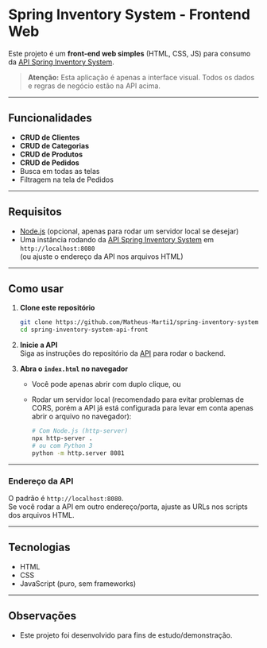 # Spring Inventory System - Frontend Web

Este projeto é um **front-end web simples** (HTML, CSS, JS) para consumo da [API Spring Inventory System](https://github.com/Matheus-Marti1/spring-inventory-system-api/tree/mysql).

> **Atenção:** Esta aplicação é apenas a interface visual. Todos os dados e regras de negócio estão na API acima.

---

## Funcionalidades

- **CRUD de Clientes**  
- **CRUD de Categorias**
- **CRUD de Produtos**
- **CRUD de Pedidos**
- Busca em todas as telas
- Filtragem na tela de Pedidos

---

## Requisitos

- [Node.js](https://nodejs.org/) (opcional, apenas para rodar um servidor local se desejar)
- Uma instância rodando da [API Spring Inventory System](https://github.com/Matheus-Marti1/spring-inventory-system-api/tree/mysql) em `http://localhost:8080`  
  (ou ajuste o endereço da API nos arquivos HTML)

---

## Como usar

1. **Clone este repositório**
   ```bash
   git clone https://github.com/Matheus-Marti1/spring-inventory-system-api-front.git
   cd spring-inventory-system-api-front
   ```

2. **Inicie a API**  
   Siga as instruções do repositório da [API](https://github.com/Matheus-Marti1/spring-inventory-system-api/tree/mysql) para rodar o backend.

3. **Abra o `index.html` no navegador**  
   - Você pode apenas abrir com duplo clique, ou  
   - Rodar um servidor local (recomendado para evitar problemas de CORS, porém a API já está configurada para levar em conta apenas abrir o arquivo no navegador):

     ```bash
     # Com Node.js (http-server)
     npx http-server .
     # ou com Python 3
     python -m http.server 8081
     ```

---

### Endereço da API

O padrão é `http://localhost:8080`.  
Se você rodar a API em outro endereço/porta, ajuste as URLs nos scripts dos arquivos HTML.

---

## Tecnologias

- HTML
- CSS
- JavaScript (puro, sem frameworks)

---

## Observações

- Este projeto foi desenvolvido para fins de estudo/demonstração.
